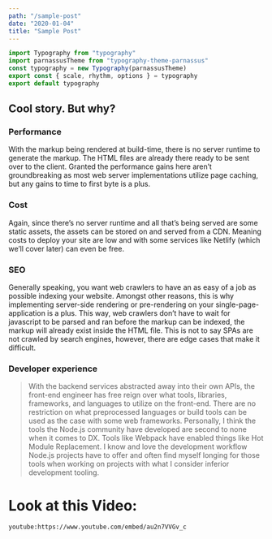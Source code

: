 ```yaml
---
path: "/sample-post"
date: "2020-01-04"
title: "Sample Post"
---
```


```js
import Typography from "typography"
import parnassusTheme from "typography-theme-parnassus"
const typography = new Typography(parnassusTheme)
export const { scale, rhythm, options } = typography
export default typography
```

## Cool story. But why?

### Performance
With the markup being rendered at build-time, there is no server runtime to generate the markup. The HTML files are already there ready to be sent over to the client. Granted the performance gains here aren’t groundbreaking as most web server implementations utilize page caching, but any gains to time to first byte is a plus.

### Cost
Again, since there’s no server runtime and all that’s being served are some static assets, the assets can be stored on and served from a CDN. Meaning costs to deploy your site are low and with some services like Netlify (which we’ll cover later) can even be free.

### SEO
Generally speaking, you want web crawlers to have an as easy of a job as possible indexing your website. Amongst other reasons, this is why implementing server-side rendering or pre-rendering on your single-page-application is a plus. This way, web crawlers don’t have to wait for javascript to be parsed and ran before the markup can be indexed, the markup will already exist inside the HTML file. This is not to say SPAs are not crawled by search engines, however, there are edge cases that make it difficult.

### Developer experience
> With the backend services abstracted away into their own APIs, the front-end engineer has free reign over what tools, libraries, frameworks, and languages to utilize on the front-end. There are no restriction on what preprocessed languages or build tools can be used as the case with some web frameworks. Personally, I think the tools the Node.js community have developed are second to none when it comes to DX. Tools like Webpack have enabled things like Hot Module Replacement. I know and love the development workflow Node.js projects have to offer and often find myself longing for those tools when working on projects with what I consider inferior development tooling.

# Look at this Video:

`youtube:https://www.youtube.com/embed/au2n7VVGv_c`
